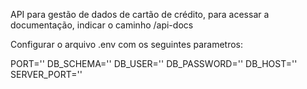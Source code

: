 API para gestão de dados de cartão de crédito, para acessar a documentação, indicar o caminho /api-docs

Configurar o arquivo .env com os seguintes parametros:

PORT=''
DB_SCHEMA=''
DB_USER=''
DB_PASSWORD=''
DB_HOST=''
SERVER_PORT=''